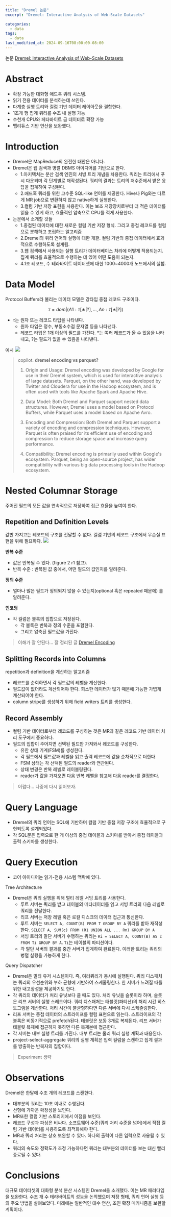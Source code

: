 ```yaml
---
title: "Dremel 논문"
excerpt: "Dremel: Interactive Analysis of Web-Scale Datasets"

categories:
  - data
tags:
  - data
last_modified_at: 2024-09-16T08:00:00-08:00
---
```


논문 [Dremel: Interactive Analysis of Web-Scale Datasets](https://research.google.com/pubs/archive/36632.pdf)

# Abstract
- 확장 가능한 대화형 애드혹 쿼리 시스템. 
- 읽기 전용 데이터를 분석하는데 쓰인다.
- 다계층 실행 트리와 컬럼 기반 데이터 레이아웃을 결합한다.
- 1조개 행 집계 쿼리를 수초 내 실행 가능
- 수천개 CPU와 페타바이트 급 데이터로 확장 가능
- 맵리듀스 기반 연산을 보완했다.

# Introduction
- Dremel은 MapReduce의 완전한 대안은 아니다.
- Dremel은 웹 검색과 병렬 DBMS 아이디어를 기반으로 한다.
  - 1.아키텍처는 분산 검색 엔진의 서빙 트리 개념을 차용한다. 쿼리는 트리에서 푸시 다운되며 각 단계별로 재작성된다. 쿼리의 결과는 트리의 저수준에서 받은 응답을 집계하여 구성된다.
  - 2.애드혹 쿼리를 위한 고수준 SQL-like 언어를 제공한다. Hive나 Pig와는 다르게 MR job으로 변환하지 않고 native하게 실행한다.
  - 3.컬럼 기반 저장 표현을 사용한다. 이는 보조 저장장치로부터 더 적은 데이터를 읽을 수 있게 하고, 효율적인 압축으로 CPU를 적게 사용한다.
- 논문에서 소개할 것들
  - 1.중첩된 데이터에 대한 새로운 컬럼 기반 저장 형식. 그리고 중첩 레코드를 컬럼으로 분해하고 조립하는 알고리즘
  - 2.Dremel의 쿼리 언어와 실행에 대한 개괄. 컬럼 기반의 중첩 데이터에서 효과적으로 수행하도록 설계됨.
  - 3.웹 검색에서 사용되는 실행 트리가 데이터베이스 처리에 어떻게 적용되는지. 집계 쿼리를 효율적으로 수행하는 데 있어 어떤 도움이 되는지.
  - 4.1조 레코드, 수 테라바이트 데이터셋에 대한 1000~4000개 노드에서의 실험. 

# Data Model
Protocol Buffers라 불리는 데이터 모델은 강타입 중첩 레코드 구조이다.

$$ τ = dom | ⟨A1 : τ[∗|?],...,An : τ[∗|?]⟩ $$
- $τ$는 원자 또는 레코드 타입을 나타낸다.
  - 원자 타입은 정수, 부동소수점 문자열 등을 나타낸다.
  - 레코드 타입은 1개 이상의 필드를 가진다. $*$는 여러 레코드가 올 수 있음을 나타내고, $?$는 필드가 없을 수 있음을 나타낸다.

예시
![](https://miro.medium.com/v2/resize:fit:1268/format:webp/1*5KAWZ8wncEouLmopUJ7ZdQ.jpeg)

> copilot. **dremel encoding vs parquet?**
> 
> 1. Origin and Usage: Dremel encoding was developed by Google for use in their Dremel system, which is used for interactive analysis of large datasets. Parquet, on the other hand, was developed by Twitter and Cloudera for use in the Hadoop ecosystem, and is often used with tools like Apache Spark and Apache Hive.
> 
> 2. Data Model: Both Dremel and Parquet support nested data structures. However, Dremel uses a model based on Protocol Buffers, while Parquet uses a model based on Apache Avro.
> 
> 3. Encoding and Compression: Both Dremel and Parquet support a variety of encoding and compression techniques. However, Parquet is often praised for its efficient use of encoding and compression to reduce storage space and increase query performance.
> 
> 4. Compatibility: Dremel encoding is primarily used within Google's ecosystem. Parquet, being an open-source project, has wider compatibility with various big data processing tools in the Hadoop ecosystem.

# Nested Columnar Storage
주어진 필드의 모든 값을 연속적으로 저장하여 접근 효율을 높여야 한다.
  
## Repetition and Definition Levels
값만 가지고는 레코드의 구조를 전달할 수 없다. 컬럼 기반의 레코드 구조에서 무손실 표현을 위해 필요하다.
![](https://miro.medium.com/v2/resize:fit:1364/format:webp/1*tq5rrNEhmuHKilpOqmdM9A.jpeg)

**반복 수준**
- 값은 반복될 수 있다. (figure 2 r1 참고). 
- 반복 수준 : 반복된 값 중에서, 어떤 필드의 값인지를 알려준다.

**정의 수준**
- 얼마나 많은 필드가 정의되지 않을 수 있는지(optional 혹은 repeated 때문에) 를 알려준다.

**인코딩**
- 각 컬럼은 블록의 집합으로 저장된다. 
  - 각 블록은 반복과 정의 수준을 포함한다.
  - 그리고 압축된 필드값을 가진다.

> 이해가 잘 안된다...
> 잘 정리된 글 [Dremel Encoding](https://medium.com/@leeyh0216/parquet-internal-part-1-google-dremel-1-3b95e1136a05)

## Splitting Records into Columns
repetition과 definition을 계산하는 알고리즘
- 레코드를 순회하면서 각 필드값의 레벨을 계산한다.
- 필드값이 없더라도 계산되어야 한다. 희소한 데이터가 많기 때문에 가능한 가볍게 계산되어야 한다.
- column stripe를 생성하기 위해 field writers 트리를 생성한다.

## Record Assembly
- 컬럼 기반 데이터로부터 레코드를 구성하는 것은 MR과 같은 레코드 기반 데이터 처리 도구에서 중요하다.
- 필드의 집합이 주어지면 선택된 필드만 가져와서 레코드를 구성한다.
  - 유한 상태 기계(FSM)를 생성한다. 
  - 각 필드에서 필드값과 레벨을 읽고 출력 레코드에 값을 순차적으로 더한다
  - FSM 상태는 각 선택된 필드의 reader와 연관된다.
  - 상태 변경은 반복 레벨로 레이블링된다.
  - reader가 값을 가져오면 다음 반복 레벨을 참고해 다음 reader를 결정한다.

> 어렵다... 나중에 다시 읽어보자.

# Query Language
- Dremel의 쿼리 언어는 SQL에 기반하며 컬럼 기반 중첩 저장 구조에 효율적으로 구현되도록 설계되었다. 
- 각 SQL문은 입력으로 한 개 이상의 중첩 테이블과 스키마를 받아서 중첩 테이블과 출력 스키마를 생성한다.

# Query Execution
- 코어 아이디어는 읽기-전용 시스템 맥락에 있다.

Tree Architecture
- Dremel은 쿼리 실행을 위해 멀티 레벨 서빙 트리를 사용한다.
  - 루트 서버는 쿼리를 받고 테이블의 메타데이터를 읽고 서빙 트리의 다음 레벨로 쿼리를 전달한다.
  - 리프 서버는 저장 레벨 혹은 로컬 디스크의 데이터 접근과 통신한다.
  - 루트 서버는 `SELECT A, COUNT(B) FROM T GROUP BY A` 쿼리를 받아 재작성한다. `SELECT A, SUM(c) FROM (R1 UNION ALL ... Rn) GROUP BY A`
  - 서빙 트리의 말단 서버가 수행하는 쿼리는 `Ri = SELECT A, COUNT(B) AS c FROM Ti GROUP BY A`. `Ti`는 테이블의 파티션이다.
  - 각 말단 서버의 결과를 중간 서버가 집계하여 완료된다. 이러한 트리는 쿼리의 병렬 실행을 가능하게 한다.

Query Dispatcher
- Dremel은 멀티 유저 시스템이다. 즉, 여러쿼리가 동시에 실행된다. 쿼리 디스패처는 쿼리의 우선순위와 부하 균형에 기반하여 스케줄링한다. 한 서버가 느려질 때를 위한 내고장성을 제공하기도 한다.
- 각 쿼리의 데이터가 처리 유닛보다 클 때도 있다. 처리 유닛을 슬롯이라 하며, 슬롯은 리프 서버의 실행 스레드이다. 쿼리 디스패처는 태블릿(파티션)의 처리 시간 히스토그램을 계산한다. 처리 시간이 불균형하다면  다른 서버에 다시 스케줄링한다.
- 리프 서버는 중첩 데이터의 스트라이프를 컬럼 표현으로 읽는다. 스트라이프의 각 블록은 비동기적으로 prefetch된다. 태블릿은 보동 3개로 복제된다. 리프 서버가 태블릿 복제에 접근하지 못하면 다른 복제본에 접근한다.
- 각 서버는 내부 실행 트리를 가진다. 내부 트리는 물리 쿼리 실행 계획과 대응된다. 
- project-select-aggregate 쿼리의 실행 계획은 입력 컬럼을 스캔하고 집계 결과를 방출하는 반복자의 집합이다. 

> Experiment 생략

# Observations
Dremel은 한달에 수조 개의 레코드를 스캔한다. 
- 대부분의 쿼리는 10초 이내로 수행된다. 
- 선형에 가까운 확장성을 보인다. 
- MR또한 컬럼 기반 스토리지에서 이점을 보인다.
- 레코드 구성과 파싱은 비싸다. 소프트웨어 수준(쿼리 처리 수준을 넘어)에서 직접 컬럼 기반 데이터를 사용하도록 최적화해야 한다.
- MR과 쿼리 처리는 상호 보완할 수 있다. 하나의 출력이 다른 입력으로 사용될 수 있다.
- 쿼리의 속도와 정확도가 조정 가능하다면 쿼리는 대부분의 데이터를 보는 대신 빨리 종료될 수 있다.

# Conclusions
대규모 데이터셋의 대화형 분석 분산 시스템인 Dremel을 소개했다. 이는 MR 패러다임을 보완한다. 수조 개 수 테라바이트의 성능을 논의했으며 저장 형태, 쿼리 언어 실행 등의 주요 방법을 살펴보았다. 미래에는 일반적인 대수 연산, 조인 확장 매커니즘을 보완할 계획이다.